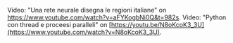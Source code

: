 Video: "Una rete neurale disegna le regioni italiane" on https://www.youtube.com/watch?v=aFYKogbNi0Q&t=982s.
Video: "Python con thread e proceesi paralleli" on [https://youtu.be/N8oKcoK3_3U](https://www.youtube.com/watch?v=N8oKcoK3_3U).
